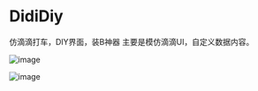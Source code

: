 # DidiDiy
仿滴滴打车，DIY界面，装B神器 
主要是模仿滴滴UI，自定义数据内容。

![image](https://github.com/milo1988/DidiDiy/blob/master/screenshot/demo1.png)

![image](https://github.com/milo1988/DidiDiy/blob/master/screenshot/demo2.png)

